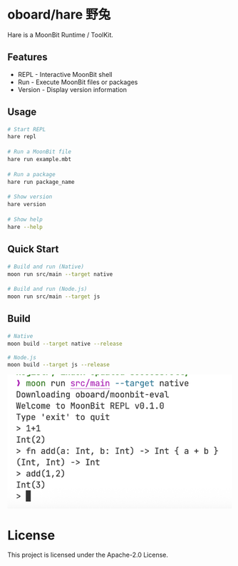 # oboard/hare 野兔

Hare is a MoonBit Runtime / ToolKit.

## Features

- REPL - Interactive MoonBit shell
- Run - Execute MoonBit files or packages
- Version - Display version information

## Usage

```bash
# Start REPL
hare repl

# Run a MoonBit file
hare run example.mbt

# Run a package
hare run package_name

# Show version
hare version

# Show help
hare --help
```

## Quick Start

```bash
# Build and run (Native)
moon run src/main --target native

# Build and run (Node.js)
moon run src/main --target js
```

## Build

```bash
# Native
moon build --target native --release
```

```bash
# Node.js
moon build --target js --release
```

!["screenshot"](screenshot.png)

# License

This project is licensed under the Apache-2.0 License.
